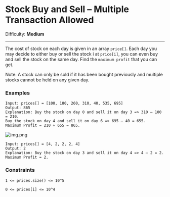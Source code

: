 # Stock Buy and Sell – Multiple Transaction Allowed

Difficulty: **Medium**

---
The cost of stock on each day is given in an array `price[]`.
Each day you may decide to either buy or sell the stock i at `price[i]`,
you can even buy and sell the stock on the same day.
Find the `maximum profit` that you can get.

Note: A stock can only be sold if it has been bought previously
and multiple stocks cannot be held on any given day.

### Examples
```commandline
Input: prices[] = [100, 180, 260, 310, 40, 535, 695]
Output: 865
Explanation: Buy the stock on day 0 and sell it on day 3 => 310 – 100 = 210.
Buy the stock on day 4 and sell it on day 6 => 695 – 40 = 655.
Maximum Profit = 210 + 655 = 865.
```
![img.png](img.png)

```commandline
Input: prices[] = [4, 2, 2, 2, 4]
Output: 2
Explanation: Buy the stock on day 3 and sell it on day 4 => 4 – 2 = 2.
Maximum Profit = 2.
```

### Constraints

```commandline
1 <= prices.size() <= 10^5
```
```commandline
0 <= prices[i] <= 10^4
```
